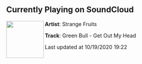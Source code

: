## Currently Playing on SoundCloud

[<img align="left" width="100" src="https://i1.sndcdn.com/artworks-K36OpnNaPkgRB88q-3P3paQ-t50x50.jpg">](https://soundcloud.com/strangefruitsmusic/sf257)

**Artist**: Strange Fruits 

**Track**: Green Bull - Get Out My Head

Last updated at 10/19/2020 19:22
